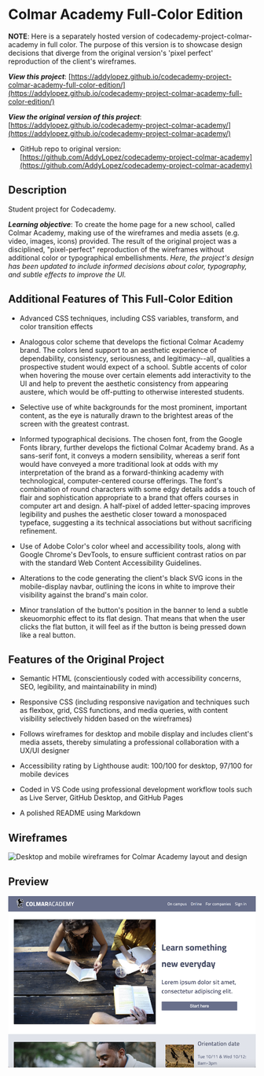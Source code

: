 # Colmar Academy Full-Color Edition

**NOTE**: Here is a separately hosted version of codecademy-project-colmar-academy in full color. The purpose of this version is to showcase design decisions that diverge from the original version's 'pixel perfect' reproduction of the client's wireframes.

**_View this project_**: [https://addylopez.github.io/codecademy-project-colmar-academy-full-color-edition/](https://addylopez.github.io/codecademy-project-colmar-academy-full-color-edition/)

**_View the original version of this project_**: [https://addylopez.github.io/codecademy-project-colmar-academy/](https://addylopez.github.io/codecademy-project-colmar-academy/)

- GitHub repo to original version: [https://github.com/AddyLopez/codecademy-project-colmar-academy](https://github.com/AddyLopez/codecademy-project-colmar-academy)

## Description

Student project for Codecademy.

**_Learning objective_**: To create the home page for a new school, called Colmar Academy, making use of the wireframes and media assets (e.g. video, images, icons) provided. The result of the original project was a disciplined, "pixel-perfect" reproduction of the wireframes without additional color or typographical embellishments. _Here, the project's design has been updated to include informed decisions about color, typography, and subtle effects to improve the UI._

## Additional Features of This Full-Color Edition

- Advanced CSS techniques, including CSS variables, transform, and color transition effects

- Analogous color scheme that develops the fictional Colmar Academy brand. The colors lend support to an aesthetic experience of dependability, consistency, seriousness, and legitimacy--all, qualities a prospective student would expect of a school. Subtle accents of color when hovering the mouse over certain elements add interactivity to the UI and help to prevent the aesthetic consistency from appearing austere, which would be off-putting to otherwise interested students.

- Selective use of white backgrounds for the most prominent, important content, as the eye is naturally drawn to the brightest areas of the screen with the greatest contrast.

- Informed typographical decisions. The chosen font, from the Google Fonts library, further develops the fictional Colmar Academy brand. As a sans-serif font, it conveys a modern sensibility, whereas a serif font would have conveyed a more traditional look at odds with my interpretation of the brand as a forward-thinking academy with technological, computer-centered course offerings. The font's combination of round characters with some edgy details adds a touch of flair and sophistication appropriate to a brand that offers courses in computer art and design. A half-pixel of added letter-spacing improves legibility and pushes the aesthetic closer toward a monospaced typeface, suggesting a its technical associations but without sacrificing refinement.

- Use of Adobe Color's color wheel and accessibility tools, along with Google Chrome's DevTools, to ensure sufficient contrast ratios on par with the standard Web Content Accessibility Guidelines.

- Alterations to the code generating the client's black SVG icons in the mobile-display navbar, outlining the icons in white to improve their visibility against the brand's main color.

- Minor translation of the button's position in the banner to lend a subtle skeuomorphic effect to its flat design. That means that when the user clicks the flat button, it will feel as if the button is being pressed down like a real button.

## Features of the Original Project

- Semantic HTML (conscientiously coded with accessibility concerns, SEO, legibility, and maintainability in mind)

- Responsive CSS (including responsive navigation and techniques such as flexbox, grid, CSS functions, and media queries, with content visibility selectively hidden based on the wireframes)

- Follows wireframes for desktop and mobile display and includes client's media assets, thereby simulating a professional collaboration with a UX/UI designer

- Accessibility rating by Lighthouse audit: 100/100 for desktop, 97/100 for mobile devices

- Coded in VS Code using professional development workflow tools such as Live Server, GitHub Desktop, and GitHub Pages

- A polished README using Markdown

## Wireframes

![Desktop and mobile wireframes for Colmar Academy layout and design](assets/wireframes/colmar-academy-wireframes-spec.png)

## Preview

![Colmar Academy Full-Color Edition Preview](assets/preview/colmar-academy-full-color-edition-preview.png)

